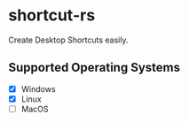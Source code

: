 # shortcut-rs

Create Desktop Shortcuts easily.

## Supported Operating Systems

- [x] Windows
- [x] Linux
- [ ] MacOS
